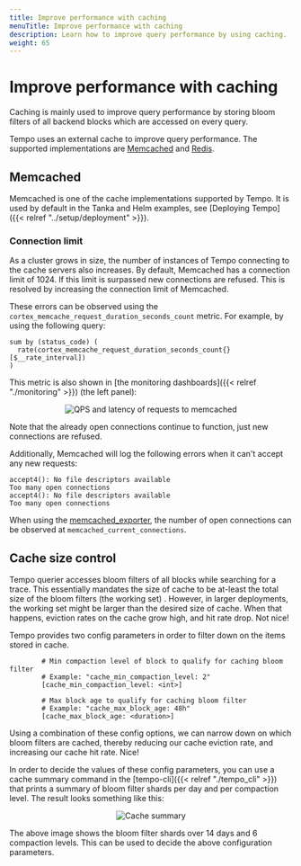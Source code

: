 ```yaml
---
title: Improve performance with caching
menuTitle: Improve performance with caching
description: Learn how to improve query performance by using caching.
weight: 65
---
```


# Improve performance with caching

Caching is mainly used to improve query performance by storing bloom filters of all backend blocks which are accessed on every query.

Tempo uses an external cache to improve query performance.
The supported implementations are [Memcached](https://memcached.org/) and [Redis](https://redis.io/).

## Memcached

Memcached is one of the cache implementations supported by Tempo.
It is used by default in the Tanka and Helm examples, see [Deploying Tempo]({{< relref "../setup/deployment" >}}).

### Connection limit

As a cluster grows in size, the number of instances of Tempo connecting to the cache servers also increases.
By default, Memcached has a connection limit of 1024. If this limit is surpassed new connections are refused.
This is resolved by increasing the connection limit of Memcached.

These errors can be observed using the `cortex_memcache_request_duration_seconds_count` metric.
For example, by using the following query:

```promql
sum by (status_code) (
  rate(cortex_memcache_request_duration_seconds_count{}[$__rate_interval])
)
```

This metric is also shown in [the monitoring dashboards]({{< relref "./monitoring" >}}) (the left panel):

<p align="center"><img src="../caching_memcached_connection_limit.png" alt="QPS and latency of requests to memcached"></p>

Note that the already open connections continue to function, just new connections are refused.

Additionally, Memcached will log the following errors when it can't accept any new requests:

```
accept4(): No file descriptors available
Too many open connections
accept4(): No file descriptors available
Too many open connections
```

When using the [memcached_exporter](https://github.com/prometheus/memcached_exporter), the number of open connections can be observed at `memcached_current_connections`.

## Cache size control

Tempo querier accesses bloom filters of all blocks while searching for a trace. This essentially mandates the size
of cache to be at-least the total size of the bloom filters (the working set) . However, in larger deployments, the
working set might be larger than the desired size of cache. When that happens, eviction rates on the cache grow high,
and hit rate drop. Not nice!

Tempo provides two config parameters in order to filter down on the items stored in cache.

```
        # Min compaction level of block to qualify for caching bloom filter
        # Example: "cache_min_compaction_level: 2"
        [cache_min_compaction_level: <int>]

        # Max block age to qualify for caching bloom filter
        # Example: "cache_max_block_age: 48h"
        [cache_max_block_age: <duration>]
```

Using a combination of these config options, we can narrow down on which bloom filters are cached, thereby reducing our
cache eviction rate, and increasing our cache hit rate. Nice!

In order to decide the values of these config parameters, you can use a cache summary command in the [tempo-cli]({{< relref "./tempo_cli" >}}) that
prints a summary of bloom filter shards per day and per compaction level. The result looks something like this:

<p align="center"><img src="../cache-summary.png" alt="Cache summary"></p>

The above image shows the bloom filter shards over 14 days and 6 compaction levels. This can be used to decide the
above configuration parameters.
